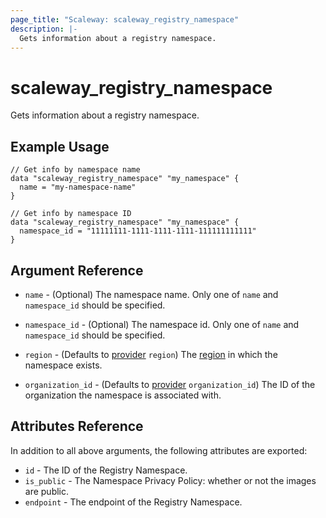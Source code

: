 ```yaml
---
page_title: "Scaleway: scaleway_registry_namespace"
description: |-
  Gets information about a registry namespace.
---
```


# scaleway_registry_namespace

Gets information about a registry namespace.

## Example Usage

```hcl
// Get info by namespace name
data "scaleway_registry_namespace" "my_namespace" {
  name = "my-namespace-name"
}

// Get info by namespace ID
data "scaleway_registry_namespace" "my_namespace" {
  namespace_id = "11111111-1111-1111-1111-111111111111"
}
```

## Argument Reference

- `name` - (Optional) The namespace name.
  Only one of `name` and `namespace_id` should be specified.

- `namespace_id` - (Optional) The namespace id.
  Only one of `name` and `namespace_id` should be specified.

- `region` - (Defaults to [provider](../index.md#region) `region`) The [region](../guides/regions_and_zones.md#regions) in which the namespace exists.

- `organization_id` - (Defaults to [provider](../index.md#organization_id) `organization_id`) The ID of the organization the namespace is associated with.

## Attributes Reference

In addition to all above arguments, the following attributes are exported:

- `id` - The ID of the Registry Namespace.
- `is_public` - The Namespace Privacy Policy: whether or not the images are public.
- `endpoint` - The endpoint of the Registry Namespace.
